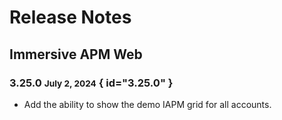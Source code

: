 # Release Notes

## Immersive APM Web

### 3.25.0 <small>July 2, 2024</small> { id="3.25.0" }

- Add the ability to show the demo IAPM grid for all accounts.

